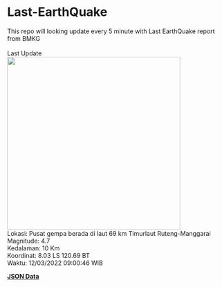 # Last-EarthQuake
This repo will looking update every 5 minute with Last EarthQuake report from BMKG
<br>
<br>
Last Update
<br>
<img src="https://ews.bmkg.go.id/TEWS/data/20220312090046.mmi.jpg" width="400"/>
<br>
Lokasi: Pusat gempa berada di laut 69 km Timurlaut Ruteng-Manggarai <br>
Magnitude: 4.7 <br>
Kedalaman: 10 Km <br>
Koordinat: 8.03 LS 120.69 BT <br>
Waktu: 12/03/2022 09:00:46 WIB <br>

<a href="./data/data.json">**JSON Data**</a>
